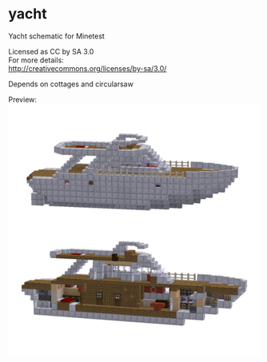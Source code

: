 # yacht
Yacht schematic for Minetest  

Licensed as CC by SA 3.0  
For more details:  
http://creativecommons.org/licenses/by-sa/3.0/  

Depends on cottages and circularsaw  

Preview:
![Image Yacht](https://raw.githubusercontent.com/AspireMint/yacht/master/preview.png)